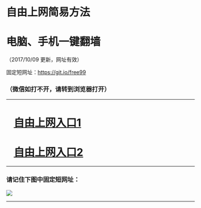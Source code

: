 ﻿# 自由上网简易方法

# 电脑、手机一键翻墙

（2017/10/09 更新，网址有效）

固定短网址：https://git.io/free99

### （微信如打不开，请转到浏览器打开）


***





# &nbsp;&nbsp; <a href="http://ft297813446.fwq-tz-1001.info/fwqtz01.html?t=100900117699 " target="_blank">自由上网入口1</a>
# &nbsp;&nbsp; <a href="http://ft62479335.fwq-tz-1002.info/fwqtz02.html?t=100900113677 " target="_blank">自由上网入口2</a>
***

### 请记住下图中固定短网址：

<img src="https://s3-us-west-2.amazonaws.com/fwq-1001/yjfq-20170905okok.png" /> 


***

